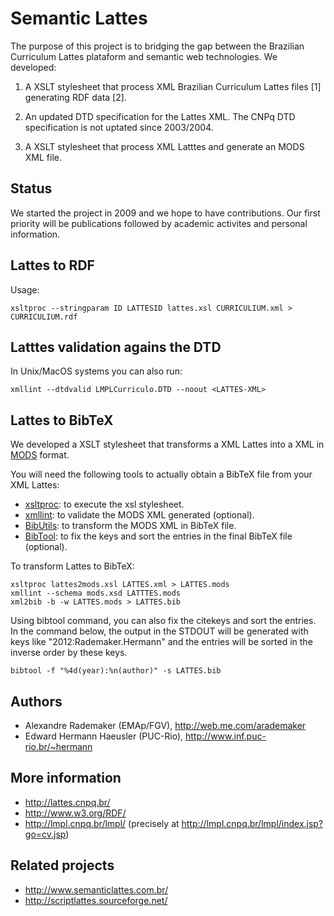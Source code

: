 
# Semantic Lattes

The purpose of this project is to bridging the gap between the
Brazilian Curriculum Lattes plataform and semantic web
technologies. We developed:

1. A XSLT stylesheet that process XML Brazilian Curriculum Lattes
   files [1] generating RDF data [2]. 

2. An updated DTD specification for the Lattes XML. The CNPq DTD
   specification is not uptated since 2003/2004.

3. A XSLT stylesheet that process XML Latttes and generate an MODS XML
   file.

## Status

We started the project in 2009 and we hope to have contributions. Our
first priority will be publications followed by academic activites and
personal information.


## Lattes to RDF

Usage:

    xsltproc --stringparam ID LATTESID lattes.xsl CURRICULIUM.xml > CURRICULIUM.rdf


## Latttes validation agains the DTD 

In Unix/MacOS systems you can also run:

    xmllint --dtdvalid LMPLCurriculo.DTD --noout <LATTES-XML> 


## Lattes to BibTeX

We developed a XSLT stylesheet that transforms a XML Lattes into a XML
in [MODS](http://www.loc.gov/standards/mods/) format.

You will need the following tools to actually obtain a BibTeX file
from your XML Lattes:

- [xsltproc](http://xmlsoft.org/XSLT/xsltproc2.html): to execute the
  xsl stylesheet.
- [xmllint](http://xmlsoft.org/xmllint.html): to validate the MODS XML
  generated (optional).
- [BibUtils](http://sourceforge.net/p/bibutils/): to transform the
  MODS XML in BibTeX file.
- [BibTool](http://www.gerd-neugebauer.de/software/TeX/BibTool/): to
  fix the keys and sort the entries in the final BibTeX file
  (optional).

To transform Lattes to BibTeX:

    xsltproc lattes2mods.xsl LATTES.xml > LATTES.mods
    xmllint --schema mods.xsd LATTTES.mods
    xml2bib -b -w LATTES.mods > LATTES.bib

Using bibtool command, you can also fix the citekeys and sort the
entries. In the command below, the output in the STDOUT will be
generated with keys like "2012:Rademaker.Hermann" and the entries will
be sorted in the inverse order by these keys.

    bibtool -f "%4d(year):%n(author)" -s LATTES.bib


## Authors

 * Alexandre Rademaker (EMAp/FGV), http://web.me.com/arademaker
 * Edward Hermann Haeusler (PUC-Rio), http://www.inf.puc-rio.br/~hermann


## More information

 * http://lattes.cnpq.br/
 * http://www.w3.org/RDF/
 * http://lmpl.cnpq.br/lmpl/ (precisely at http://lmpl.cnpq.br/lmpl/index.jsp?go=cv.jsp)


## Related projects

 * http://www.semanticlattes.com.br/
 * http://scriptlattes.sourceforge.net/

